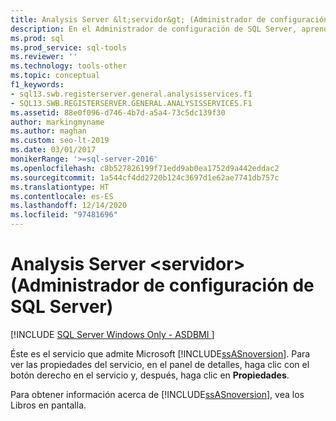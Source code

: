 ```yaml
---
title: Analysis Server &lt;servidor&gt; (Administrador de configuración de SQL Server)
description: En el Administrador de configuración de SQL Server, aprenda a ver las propiedades de la herramienta SQL Server Analysis Services (SSAS).
ms.prod: sql
ms.prod_service: sql-tools
ms.reviewer: ''
ms.technology: tools-other
ms.topic: conceptual
f1_keywords:
- sql13.swb.registerserver.general.analysisservices.f1
- SQL13.SWB.REGISTERSERVER.GENERAL.ANALYSISSERVICES.F1
ms.assetid: 88e0f096-d746-4b7d-a5a4-73c5dc139f30
author: markingmyname
ms.author: maghan
ms.custom: seo-lt-2019
ms.date: 03/01/2017
monikerRange: '>=sql-server-2016'
ms.openlocfilehash: c8b527826199f71edd9ab0ea1752d9a442eddac2
ms.sourcegitcommit: 1a544cf4dd2720b124c3697d1e62ae7741db757c
ms.translationtype: HT
ms.contentlocale: es-ES
ms.lasthandoff: 12/14/2020
ms.locfileid: "97481696"
---
```

# <a name="analysis-server-ltservergt-sql-server-configuration-manager"></a>Analysis Server &lt;servidor&gt; (Administrador de configuración de SQL Server)

[!INCLUDE [SQL Server Windows Only - ASDBMI ](../../includes/applies-to-version/sql-windows-only-asdbmi.md)]

Éste es el servicio que admite Microsoft [!INCLUDE[ssASnoversion](../../includes/ssasnoversion-md.md)]. Para ver las propiedades del servicio, en el panel de detalles, haga clic con el botón derecho en el servicio y, después, haga clic en **Propiedades**.

Para obtener información acerca de [!INCLUDE[ssASnoversion](../../includes/ssasnoversion-md.md)], vea los Libros en pantalla.
